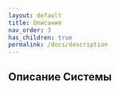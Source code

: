 ```yaml
---
layout: default
title: Описание
nav_order: 3
has_children: true
permalink: /docs/description
---
```


## Описание Системы
